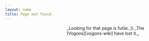 ```yaml
---
layout: name
title: Page not found.
---
```


<div style="margin-left:40%" markdown="1">
_Looking for that page is futile._\\
_The [Vogons][vogons-wiki] have lost it._
</div>


[vogons-wiki]: http://en.wikipedia.org/wiki/Vogon
